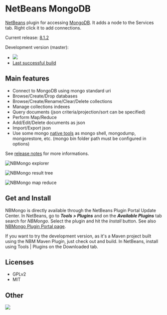NetBeans MongoDB
================

[NetBeans](http://netbeans.org) plugin for accessing [MongoDB](http://mongodb.org). It adds
a node to the Services tab. Right click it to add connections.

Current release: [8.1.2](https://github.com/le-yams/netbeans-mongodb/releases/tag/nbmongo-8.1.2)

Development version (master): 
  * ![](https://le-yams.ci.cloudbees.com/buildStatus/icon?job=NBMongo%20master%20build)
  * [Last successful build](https://le-yams.ci.cloudbees.com/job/NBMongo%20master%20build/lastSuccessfulBuild/)
  
Main features
-------------

 * Connect to MongoDB using mongo standard uri
 * Browse/Create/Drop databases
 * Browse/Create/Rename/Clear/Delete collections
 * Manage collections indexes
 * Query documents (json criteria/projection/sort can be specified)
 * Perform Map/Reduce
 * Add/Edit/Delete documents as json
 * Import/Export json
 * Use some mongo [native tools](https://github.com/le-yams/netbeans-mongodb/wiki/MongoNativeTools) as mongo shell, mongodump, mongorestore, etc. (mongo bin folder path must be configured in options)

See [release notes](https://github.com/le-yams/netbeans-mongodb/wiki/ReleaseNotes) for more informations.

![NBMongo explorer](https://raw.githubusercontent.com/le-yams/netbeans-mongodb/master/screenshots/screen-explorer.png "NBMongo explorer")

![NBMongo result tree](https://raw.githubusercontent.com/le-yams/netbeans-mongodb/master/screenshots/screen-query-result-tree.png "NBMongo result tree")

![NBMongo map reduce](https://raw.githubusercontent.com/le-yams/netbeans-mongodb/master/screenshots/screen-mapreduce.png "NBMongo map reduce")

Get and Install
---------------

NBMongo is directly available through the NetBeans Plugin Portal Update Center. 
In NetBeans, go to **_Tools > Plugins_** and on the **_Available Plugins_** tab search for _NBMongo_. Select the plugin and hit the _Install_ button.
See also [NBMongo Plugin Portal page](http://plugins.netbeans.org/plugin/52638).

If you want to try the development version, as it's a Maven project built using the NBM Maven Plugin, just check out and build.
In NetBeans, install using Tools | Plugins on the Downloaded tab.


Licenses
-------
 * GPLv2
 * MIT


Other
-----
![](https://www.cloudbees.com/sites/default/files/styles/large/public/Button-Powered-by-CB.png)
